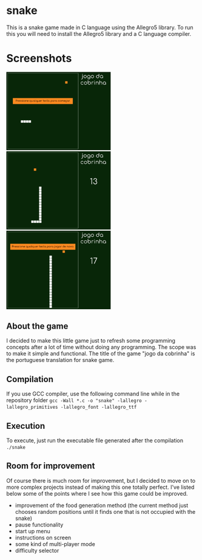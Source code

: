 # snake
This is a snake game made in C language using the Allegro5 library.
To run this you will need to install the Allegro5 library and a C language compiler.

# Screenshots
<img src="/Screenshots/snake1.png" width="275"> <img src="/Screenshots/snake2.png" width="275"> <img src="/Screenshots/snake3.png" width="275">


## About the game
I decided to make this little game just to refresh some programming concepts after a
lot of time without doing any programming. The scope was to make it simple and functional.
The title of the game "jogo da cobrinha" is the portuguese translation for snake game.

## Compilation
  If you use GCC compiler, use the following command line while in the repository folder
  `gcc -Wall *.c -o "snake" -lallegro -lallegro_primitives -lallegro_font -lallegro_ttf`

## Execution
  To execute, just run the executable file generated after the compilation
  `./snake`

## Room for improvement
Of course there is much room for improvement, but I decided to move on to more complex
projects instead of making this one totally perfect. I've listed below some of the points where
I see how this game could be improved.
- improvement of the food generation method (the current method just chooses random positions until
  it finds one that is not occupied with the snake)
- pause functionality
- start up menu
- instructions on screen
- some kind of multi-player mode
- difficulty selector
